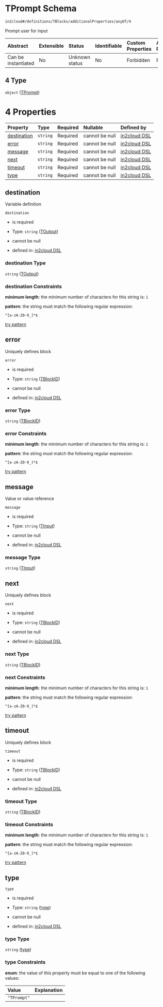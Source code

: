 # TPrompt Schema

```txt
in2cloud#/definitions/TBlocks/additionalProperties/anyOf/4
```

Prompt user for input

| Abstract            | Extensible | Status         | Identifiable | Custom Properties | Additional Properties | Access Restrictions | Defined In                                                                     |
| :------------------ | :--------- | :------------- | :----------- | :---------------- | :-------------------- | :------------------ | :----------------------------------------------------------------------------- |
| Can be instantiated | No         | Unknown status | No           | Forbidden         | Forbidden             | none                | [TDSLRoot.schema.json*](../schema/TDSLRoot.schema.json "open original schema") |

## 4 Type

`object` ([TPrompt](tdslroot-definitions-tprompt.md))

# 4 Properties

| Property                    | Type     | Required | Nullable       | Defined by                                                                                                      |
| :-------------------------- | :------- | :------- | :------------- | :-------------------------------------------------------------------------------------------------------------- |
| [destination](#destination) | `string` | Required | cannot be null | [in2cloud DSL](tdslroot-definitions-toutput.md "in2cloud#/definitions/TPrompt/properties/destination")          |
| [error](#error)             | `string` | Required | cannot be null | [in2cloud DSL](tdslroot-definitions-tblockid.md "in2cloud#/definitions/TPrompt/properties/error")               |
| [message](#message)         | `string` | Required | cannot be null | [in2cloud DSL](tdslroot-definitions-tinput.md "in2cloud#/definitions/TPrompt/properties/message")               |
| [next](#next)               | `string` | Required | cannot be null | [in2cloud DSL](tdslroot-definitions-tblockid.md "in2cloud#/definitions/TPrompt/properties/next")                |
| [timeout](#timeout)         | `string` | Required | cannot be null | [in2cloud DSL](tdslroot-definitions-tblockid.md "in2cloud#/definitions/TPrompt/properties/timeout")             |
| [type](#type)               | `string` | Required | cannot be null | [in2cloud DSL](tdslroot-definitions-tprompt-properties-type.md "in2cloud#/definitions/TPrompt/properties/type") |

## destination

Variable definition

`destination`

*   is required

*   Type: `string` ([TOutput](tdslroot-definitions-toutput.md))

*   cannot be null

*   defined in: [in2cloud DSL](tdslroot-definitions-toutput.md "in2cloud#/definitions/TPrompt/properties/destination")

### destination Type

`string` ([TOutput](tdslroot-definitions-toutput.md))

### destination Constraints

**minimum length**: the minimum number of characters for this string is: `1`

**pattern**: the string must match the following regular expression: 

```regexp
^[a-zA-Z0-9_]*$
```

[try pattern](https://regexr.com/?expression=%5E%5Ba-zA-Z0-9\_%5D\*%24 "try regular expression with regexr.com")

## error

Uniquely defines block

`error`

*   is required

*   Type: `string` ([TBlockID](tdslroot-definitions-tblockid.md))

*   cannot be null

*   defined in: [in2cloud DSL](tdslroot-definitions-tblockid.md "in2cloud#/definitions/TPrompt/properties/error")

### error Type

`string` ([TBlockID](tdslroot-definitions-tblockid.md))

### error Constraints

**minimum length**: the minimum number of characters for this string is: `1`

**pattern**: the string must match the following regular expression: 

```regexp
^[a-zA-Z0-9_]*$
```

[try pattern](https://regexr.com/?expression=%5E%5Ba-zA-Z0-9\_%5D\*%24 "try regular expression with regexr.com")

## message

Value or value reference

`message`

*   is required

*   Type: `string` ([TInput](tdslroot-definitions-tinput.md))

*   cannot be null

*   defined in: [in2cloud DSL](tdslroot-definitions-tinput.md "in2cloud#/definitions/TPrompt/properties/message")

### message Type

`string` ([TInput](tdslroot-definitions-tinput.md))

## next

Uniquely defines block

`next`

*   is required

*   Type: `string` ([TBlockID](tdslroot-definitions-tblockid.md))

*   cannot be null

*   defined in: [in2cloud DSL](tdslroot-definitions-tblockid.md "in2cloud#/definitions/TPrompt/properties/next")

### next Type

`string` ([TBlockID](tdslroot-definitions-tblockid.md))

### next Constraints

**minimum length**: the minimum number of characters for this string is: `1`

**pattern**: the string must match the following regular expression: 

```regexp
^[a-zA-Z0-9_]*$
```

[try pattern](https://regexr.com/?expression=%5E%5Ba-zA-Z0-9\_%5D\*%24 "try regular expression with regexr.com")

## timeout

Uniquely defines block

`timeout`

*   is required

*   Type: `string` ([TBlockID](tdslroot-definitions-tblockid.md))

*   cannot be null

*   defined in: [in2cloud DSL](tdslroot-definitions-tblockid.md "in2cloud#/definitions/TPrompt/properties/timeout")

### timeout Type

`string` ([TBlockID](tdslroot-definitions-tblockid.md))

### timeout Constraints

**minimum length**: the minimum number of characters for this string is: `1`

**pattern**: the string must match the following regular expression: 

```regexp
^[a-zA-Z0-9_]*$
```

[try pattern](https://regexr.com/?expression=%5E%5Ba-zA-Z0-9\_%5D\*%24 "try regular expression with regexr.com")

## type



`type`

*   is required

*   Type: `string` ([type](tdslroot-definitions-tprompt-properties-type.md))

*   cannot be null

*   defined in: [in2cloud DSL](tdslroot-definitions-tprompt-properties-type.md "in2cloud#/definitions/TPrompt/properties/type")

### type Type

`string` ([type](tdslroot-definitions-tprompt-properties-type.md))

### type Constraints

**enum**: the value of this property must be equal to one of the following values:

| Value       | Explanation |
| :---------- | :---------- |
| `"TPrompt"` |             |
